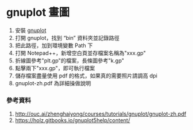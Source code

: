 # gnuplot 畫圖
1. 安裝 [gnuplot](http://www.gnuplot.info/download.html)
2. 打開 gnuplot，找到 “bin” 資料夾並記錄路徑
3. 把此路徑，加到環境變數 Path 下
4. 打開 Notepad++，新增空白頁並存檔案名稱為"xxx.gp"
5. 折線圖參考"plt.gp"的檔案，長條圖參考"k.gp"
6. 點擊兩下"xxx.gp"，即可執行檔案
7. 儲存檔案盡量使用 pdf 的格式，如果真的需要照片請調高 dpi
8. gnuplot-zh.pdf 為詳細操做說明

### 參考資料
1. http://ouc.ai/zhenghaiyong/courses/tutorials/gnuplot/gnuplot-zh.pdf
2. https://holz.gitbooks.io/gnuplot5help/content/
 

